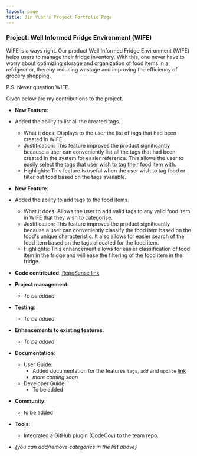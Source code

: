 ```yaml
---
layout: page
title: Jin Yuan's Project Portfolio Page
---
```


### Project: Well Informed Fridge Environment (WIFE)
WIFE is always right. Our product Well Informed Fridge Environment (WIFE) helps users to manage their fridge inventory.
With this, one never have to worry about optimizing storage and organization of food items in a refrigerator, thereby reducing 
wastage and improving the efficiency of grocery shopping.

P.S. Never question WIFE.

Given below are my contributions to the project.

* **New Feature**: 
* Added the ability to list all the created tags.
  * What it does: Displays to the user the list of tags that had been created in WIFE.
  * Justification: This feature improves the product significantly because a user can conveniently list
  all the tags that had been created in the system for easier reference. This allows the user to easily
  select the tags that user wish to tag their food item with.
  * Highlights: This feature is useful when the user wish to tag food or filter out food based on the tags
  available.

* **New Feature**:
* Added the ability to add tags to the food items.
  * What it does: Allows the user to add valid tags to any valid food item in WIFE that they wish to categorise.
  * Justification: This feature improves the product significantly because a user can conveniently classify
    the food item based on the food's unique characteristic. It also allows for easier search of the food item
    based on the tags allocated for the food item.
  * Highlights: This enhancement allows for easier classification of food item in the fridge and will ease the filtering
    of the food item in the fridge.

* **Code contributed**: [RepoSense link](https://nus-cs2103-ay2223s2.github.io/tp-dashboard/?search=jnjy&breakdown=true&sort=groupTitle&sortWithin=title&since=2023-02-17&timeframe=commit&mergegroup=&groupSelect=groupByRepos&checkedFileTypes=docs~functional-code~test-code~other)

* **Project management**:
  * *To be added*

* **Testing**:
  * *To be added*

* **Enhancements to existing features**:
  * *To be added*

* **Documentation**:
  * User Guide:
    * Added documentation for the features `tags`, `add` and `update` [link](https://docs.google.com/document/d/1MQun8t0bxWSTK7mvMVGaFhbeXMVMyw60-daNUtj52Lw/edit?usp=sharing)
    * *more coming soon*
  * Developer Guide:
    * To be added

* **Community**:
  * to be added

* **Tools**:
  * Integrated a GitHub plugin (CodeCov) to the team repo.

* _{you can add/remove categories in the list above}_
